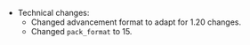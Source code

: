 
- Technical changes:
  - Changed advancement format to adapt for 1.20 changes.
  - Changed `pack_format` to 15.